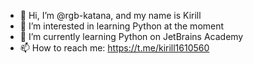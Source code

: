 - 👋 Hi, I’m @rgb-katana, and my name is Kirill
- 👀 I’m interested in learning Python at the moment
- 🌱 I’m currently learning Python on JetBrains Academy
- 📫 How to reach me: https://t.me/kirill1610560

<!---
rgb-katana/rgb-katana is a ✨ special ✨ repository because its `README.md` (this file) appears on your GitHub profile.
You can click the Preview link to take a look at your changes.
--->

